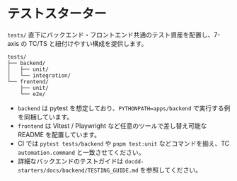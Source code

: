 # テストスターター

`tests/` 直下にバックエンド・フロントエンド共通のテスト資産を配置し、7-axis の TC/TS と紐付けやすい構成を提供します。

```
tests/
├── backend/
│   ├── unit/
│   └── integration/
└── frontend/
    ├── unit/
    └── e2e/
```

- `backend` は pytest を想定しており、`PYTHONPATH=apps/backend` で実行する例を同梱しています。
- `frontend` は Vitest / Playwright など任意のツールで差し替え可能な README を配置しています。
- CI では `pytest tests/backend` や `pnpm test:unit` などコマンドを揃え、TC `automation.command` と一致させてください。
- 詳細なバックエンドのテストガイドは `docdd-starters/docs/backend/TESTING_GUIDE.md` を参照してください。
